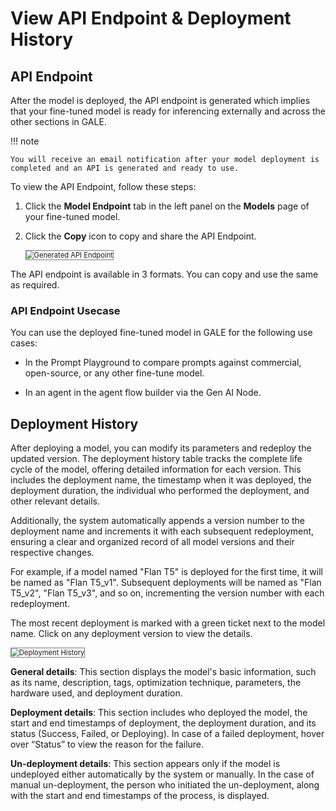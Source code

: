 # View API Endpoint & Deployment History



## API Endpoint
After the model is deployed, the API endpoint is generated which implies that your fine-tuned model is ready for inferencing externally and across the other sections in GALE.

!!! note

    You will receive an email notification after your model deployment is completed and an API is generated and ready to use.

To view the API Endpoint, follow these steps:


1. Click the **Model Endpoint** tab in the left panel on the **Models** page of your fine-tuned model.

1. Click the **Copy** icon to copy and share the API Endpoint.

    <img src="../images/view-generated-api-endpoint.png" alt="Generated API Endpoint" title="Generate API Endpoint" style="border: 1px solid gray; zoom:80%;">

The API endpoint is available in 3 formats. You can copy and use the same as required.

### API Endpoint Usecase

You can use the deployed fine-tuned model in GALE for the following use cases:

* In the Prompt Playground to compare prompts against commercial, open-source, or any other fine-tune model.

* In an agent in the agent flow builder via the Gen AI Node.


## Deployment History


After deploying a model, you can modify its parameters and redeploy the updated version. The deployment history table tracks the complete life cycle of the model, offering detailed information for each version. This includes the deployment name, the timestamp when it was deployed, the deployment duration, the individual who performed the deployment, and other relevant details. 

Additionally, the system automatically appends a version number to the deployment name and increments it with each subsequent redeployment, ensuring a clear and organized record of all model versions and their respective changes.

For example, if a model named "Flan T5" is deployed for the first time, it will be named as "Flan T5_v1". Subsequent deployments will be named as "Flan T5_v2", "Flan T5_v3", and so on, incrementing the version number with each redeployment.

The most recent deployment is marked with a green ticket next to the model name. Click on any deployment version to view the details.

 <img src="../images/deployment-history.png" alt="Deployment History" title="Deployment History" style="border: 1px solid gray; zoom:80%;">

**General details**: This section displays the model's basic information, such as its name, description, tags, optimization technique, parameters, the hardware used, and deployment duration.

**Deployment details**: This section includes who deployed the model, the start and end timestamps of deployment, the deployment duration, and its status (Success, Failed, or Deploying). In case of a failed deployment, hover over “Status” to view the reason for the failure.

**Un-deployment details**: This section appears only if the model is undeployed either automatically by the system or manually. In the case of manual un-deployment, the person who initiated the un-deployment, along with the start and end timestamps of the process, is displayed.


